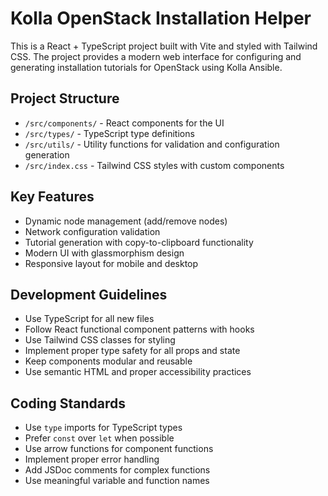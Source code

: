 <!-- Use this file to provide workspace-specific custom instructions to Copilot. For more details, visit https://code.visualstudio.com/docs/copilot/copilot-customization#_use-a-githubcopilotinstructionsmd-file -->

# Kolla OpenStack Installation Helper

This is a React + TypeScript project built with Vite and styled with Tailwind CSS. The project provides a modern web interface for configuring and generating installation tutorials for OpenStack using Kolla Ansible.

## Project Structure

-   `/src/components/` - React components for the UI
-   `/src/types/` - TypeScript type definitions
-   `/src/utils/` - Utility functions for validation and configuration generation
-   `/src/index.css` - Tailwind CSS styles with custom components

## Key Features

-   Dynamic node management (add/remove nodes)
-   Network configuration validation
-   Tutorial generation with copy-to-clipboard functionality
-   Modern UI with glassmorphism design
-   Responsive layout for mobile and desktop

## Development Guidelines

-   Use TypeScript for all new files
-   Follow React functional component patterns with hooks
-   Use Tailwind CSS classes for styling
-   Implement proper type safety for all props and state
-   Keep components modular and reusable
-   Use semantic HTML and proper accessibility practices

## Coding Standards

-   Use `type` imports for TypeScript types
-   Prefer `const` over `let` when possible
-   Use arrow functions for component functions
-   Implement proper error handling
-   Add JSDoc comments for complex functions
-   Use meaningful variable and function names
